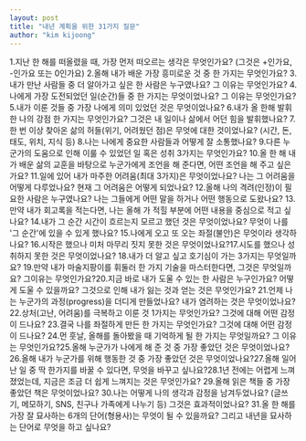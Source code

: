 ```yaml
---
layout: post
title: "내년 계획을 위한 31가지 질문"
author: "kim kijoong"
---
```


1.지난 한 해를 떠올렸을 때, 가장 먼저 떠오르는 생각은 무엇인가요? (그것은 +인가요, -인가요 또는 0인가요)
2.올해 내가 배운 가장 흥미로운 것 중 한 가지는 무엇인가요?
3.내가 만난 사람들 중 더 알아가고 싶은 한 사람은 누구였나요? 그 이유는 무엇인가요?
4.나에게 가장 도전되었던 일(순간)들 중 한 가지는 무엇이었나요? 그 이유는 무엇인가요?
5.내가 이룬 것들 중 가장 나에게 의미 있었던 것은 무엇이었나요?
6.내가 올 한해 발휘한 나의 강점 한 가지는 무엇인가요? 그것은 내 일이나 삶에서 어던 힘을 발휘했나요?
7.한 번 이상 찾아온 삶의 허들(위기, 어려웠던 점)은 무엇에 대한 것이었나요? (시간, 돈, 태도, 위치, 지식 등)
8.나는 나에게 중요한 사람들과 어떻게 잘 소통했나요?
9.다른 누군가의 도움으로 인해 이룰 수 있었던 일 혹은 성취 3가지는 무엇인가요?
10.올 한 해 내가 배운 삶의 교훈을 바탕으로 누군가에게 조언을 해 준다면, 어떤 조언을 해 주고 싶은가요?
11.일에 있어 내가 마주한 어려움(최대 3가지)은 무엇이었나요? 나는 그 어려움을 어떻게 다루었나요? 현재 그 어려움은 어떻게 되었나요?
12.올해 나의 격려(인정)이 필요한 사람은 누구였나요? 나는 그들에게 어떤 말을 하거나 어떤 행동으로 도왔나요?
13.만약 내가 회고록을 적는다면, 나는 올해 가 적힐 부분에 어떤 내용을 중심으로 적고 싶나요?
14.내가 그 순간 시간이 흐르는지 모르고 했던 것은 무엇이었나요? 무엇이 나를 '그 순간'에 있을 수 있게 했나요?
15.나에게 오고 또 오는 좌절(불안)은 무엇이라 생각하나요?
​16.시작은 했으나 미처 마무리 짓지 못한 것은 무엇이었나요?
​17.시도를 했으나 성취하지 못한 것은 무엇이었나요?
​18.내가 더 알고 싶고 호기심이 가는 3가지는 무엇일까요?
​19.만약 내가 마술지팡이를 휘둘러 한 가지 기술을 마스터한다면, 그것은 무엇일까요? 그이유는 무엇인가요?
​20.지금 바로 내가 도울 수 있는 한 사람은 누구인가요? 어떻게 도울 수 있을까요? 그것으로 인해 내가 잃는 것과 얻는 것은 무엇인가요?
​21.언제 나는 누군가의 과정(progress)을 더디게 만들었나요? 내가 염려하는 것은 무엇이었나요?
​22.상처(고난, 어려움)를 극복하고 이룬 것 1가지는 무엇인가요? 그것에 대해 어떤 감정이 드나요?
​23.결국 나를 좌절하게 만든 한 가지는 무엇인가요? 그것에 대해 어떤 감정이 드나요?
​24.먼 훗날, 올해를 돌아봤을 때 기억하게 될 한 가지는 무엇일까요? 그 이유는 무엇인가요?
​25.올해 누군가가 나에게 해 준 것 중 가장 좋았던 것은 무엇이었나요?
26.올해 내가 누군가를 위해 행동한 것 중 가장 좋았던 것은 무엇이었나요?​
​27.올해 일어난 일 중 딱 한가지를 바꿀 수 있다면, 무엇을 바꾸고 싶나요?
​28.1년 전에는 어렵게 느껴졌었는데, 지금은 조금 더 쉽게 느껴지는 것은 무엇인가요?
​29.올해 읽은 책들 중 가장 좋았던 책은 무엇이었나요?
​30.나는 어떻게 나의 생각과 감정을 남겨두었나요? (글쓰기, 메모하기, SNS, 친구나 가족에게 나누기 등) 그것은 효과적이었나요?
​31.올 한 해를 가장 잘 묘사하는 6개의 단어(형용사)는 무엇이 될 수 있을까요? 그리고 내년을 묘사하는 단어로 무엇을 하고 싶나요?
